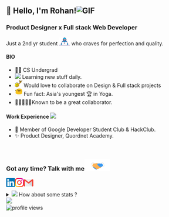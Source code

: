 ## 👋 Hello, I'm Rohan!<img alt="GIF" src="https://user-images.githubusercontent.com/66785205/102096644-f3940c00-3e4a-11eb-8467-11711c783ae3.gif" width="60vw">
### Product Designer x Full stack Web Developer
Just a 2nd yr student <img src="https://github.com/SatYu26/SatYu26/blob/master/Assets/Developer.gif" width="30px"> who craves for perfection and quality. 
#### BIO
- 👨‍🎓 CS Undergrad
- <img src="https://media.giphy.com/media/WUlplcMpOCEmTGBtBW/giphy.gif" width="24"> Learning new stuff daily.
- <img alt="GIF" src="https://github.com/SatYu26/SatYu26/blob/master/Assets/headbang.gif" width="20vw" /> Would love to collaborate on Design & Full stack projects
- <img alt="GIF" src="https://github.com/SatYu26/SatYu26/blob/master/Assets/happy.gif" width="20vw" /> Fun fact: Asia's youngest 🏆 in Yoga.
- 👩🏼‍🤝‍🧑🏻Known to be a great collaborator.

#### Work Experience <img src="https://github.com/TheDudeThatCode/TheDudeThatCode/blob/master/Assets/Earth.gif" width="23px">
- 💖 Member of Google Developer Student Club & HackClub.
- ✨ Product Designer, Quordnet Academy.

<br />

### Got any time? Talk with me<img src="https://github.com/SatYu26/SatYu26/blob/master/Assets/Handshake.gif" height="32px">

  <a href="https://www.linkedin.com/in/rohan-karmakar-01587a193/">
    <img align="left" alt="Rohan Karmakar | Linkedin" width="24px" src="https://github.com/SatYu26/SatYu26/blob/master/Assets/Linkedin.svg" />
  </a> &nbsp;&nbsp;
  <a href="https://www.instagram.com/rohankarmakar1202/">
    <img align="left" alt="Rohan Karmakar | Instagram" width="24px" src="https://github.com/SatYu26/SatYu26/blob/master/Assets/Instagram.svg" />
  </a> &nbsp;&nbsp;
  <a href="mailto:krohan1202@gmail.com">
    <img align="left" alt="Rohan Karmakar | Gmail" width="26px" src="https://github.com/SatYu26/SatYu26/blob/master/Assets/Gmail.svg" />
  </a>
  
<br />
<br />
<details>
  <summary> <img src="https://media.giphy.com/media/VgCDAzcKvsR6OM0uWg/giphy.gif" width="46"> How about some stats ?</summary>

  <img align="left" alt="Rohan's GitHub Stats" src="https://github-readme-stats.vercel.app/api?username=krohan1202&count_private=true&theme=algolia&show_icons=true&hide_border=true" />

</details>
<img src="https://github-readme-stats.vercel.app/api/top-langs/?username=krohan1202&layout=compact&theme=merko" />
<br />
<img src="https://gpvc.arturio.dev/krohan1202" alt="profile views"/>
